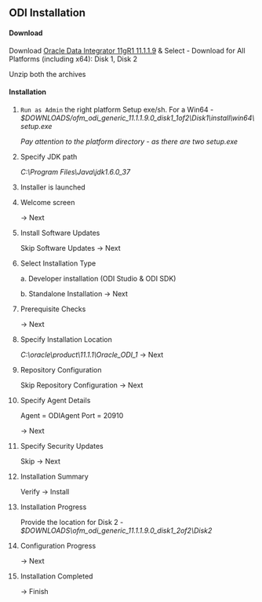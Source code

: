 ## ODI Installation

#### Download
Download [Oracle Data Integrator 11gR1 11.1.1.9](http://www.oracle.com/technetwork/middleware/data-integrator/downloads/index.html) & 
Select - Download for All Platforms (including x64): Disk 1, Disk 2

Unzip both the archives

#### Installation
1. `Run as Admin` the right platform Setup exe/sh.
For a Win64 - _$DOWNLOADS/ofm_odi_generic_11.1.1.9.0_disk1_1of2\Disk1\install\win64\setup.exe_

   _Pay attention to the platform directory - as there are two setup.exe_

2. Specify JDK path
   
   _C:\Program Files\Java\jdk1.6.0_37_

3. Installer is launched

4. Welcome screen
   
   -> Next

5. Install Software Updates
   
   Skip Software Updates -> Next

6. Select Installation Type
   
   a. Developer installation (ODI Studio & ODI SDK)
   
   b. Standalone Installation -> Next

7. Prerequisite Checks
   
   -> Next

8. Specify Installation Location

   _C:\oracle\product\11.1.1\Oracle_ODI_1_ -> Next

9. Repository Configuration

   Skip Repository Configuration -> Next

9. Specify Agent Details

   Agent = ODIAgent  Port = 20910
   
   -> Next

9. Specify Security Updates

   Skip -> Next

9. Installation Summary

   Verify -> Install

9. Installation Progress

   Provide the location for Disk 2 - _$DOWNLOADS\ofm_odi_generic_11.1.1.9.0_disk1_2of2\Disk2_

9. Configuration Progress
   
   -> Next

9. Installation Completed
   
   -> Finish


